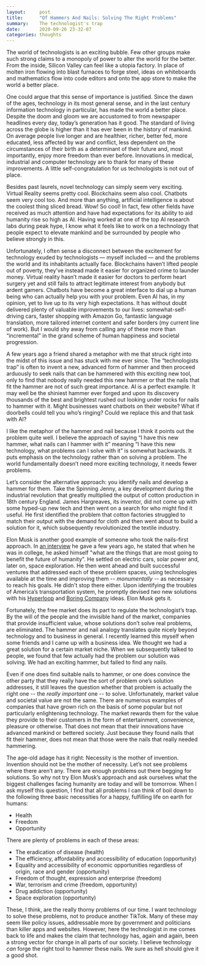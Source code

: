 ```yaml
---
layout:		post
title:		"Of Hammers And Nails: Solving The Right Problems"
summary:	The technologist's trap
date:		2020-09-26 23-32-07
categories:	thoughts
---
```


The world of technologists is an exciting bubble. Few other groups make such strong claims to a monopoly of power to alter the world for the better. From the inside, Silicon Valley can feel like a utopia factory. In place of molten iron flowing into blast furnaces to forge steel, ideas on whiteboards and mathematics flow into code editors and onto the app store to make the world a better place.

One could argue that this sense of importance is justified. Since the dawn of the ages, technology in its most general sense, and in the last century information technology in particular, has made the world a better place. Despite the doom and gloom we are accustomed to from newspaper headlines every day, today’s generation has it good. The standard of living across the globe is higher than it has ever been in the history of mankind. On average people live longer and are healthier, richer, better fed, more educated, less affected by war and conflict, less dependent on the circumstances of their birth as a determinant of their future and, most importantly, enjoy more freedom than ever before. Innovations in medical, industrial and computer technology are to thank for many of these improvements. A little self-congratulation for us technologists is not out of place.

Besides past laurels, novel technology can simply seem very exciting. Virtual Reality seems pretty cool. Blockchains seem also cool. Chatbots seem very cool too. And more than anything, artificial intelligence is about the coolest thing sliced bread. Wow! So cool! In fact, few other fields have received as much attention and have had expectations for its ability to aid humanity rise so high as AI. Having worked at one of the top AI research labs during peak hype, I know what it feels like to work on a technology that people expect to elevate mankind and be surrounded by people who believe strongly in this.

Unfortunately, I often sense a disconnect between the excitement for technology exuded by technologists — myself included — and the problems the world and its inhabitants actually face. Blockchains haven’t lifted people out of poverty, they’ve instead made it easier for organized crime to launder money. Virtual reality hasn’t made it easier for doctors to perform heart surgery yet and still fails to attract legitimate interest from anybody but ardent gamers. Chatbots have become a great interface to dial up a human being who can actually help you with your problem. Even AI has, in my opinion, yet to live up to its very high expectations. It has without doubt delivered plenty of valuable improvements to our lives: somewhat-self-driving cars, faster shopping with Amazon Go, fantastic language translation, more tailored internet content and safer borders (my current line of work). But I would shy away from calling any of these more than “incremental” in the grand scheme of human happiness and societal progression.

A few years ago a friend shared a metaphor with me that struck right into the midst of this issue and has stuck with me ever since. The “technologists trap” is often to invent a new, advanced form of hammer and then proceed arduously to seek nails that can be hammered with this exciting new tool, only to find that nobody really needed this new hammer or that the nails that fit the hammer are not of such great importance. AI is a perfect example. It may well be the shiniest hammer ever forged and upon its discovery thousands of the best and brightest rushed out looking under rocks for nails to hammer with it. Might businesses want chatbots on their website? What if doorbells could tell you who’s ringing? Could we replace this and that task with AI?

I like the metaphor of the hammer and nail because I think it points out the problem quite well. I believe the approach of saying “I have this new hammer, what nails can I hammer with it” meaning “I have this new technology, what problems can I solve with it” is somewhat backwards. It puts emphasis on the technology rather than on solving a problem. The world fundamentally doesn’t need more exciting technology, it needs fewer problems.

Let’s consider the alternative approach: you identify nails and develop a hammer for them. Take the Spinning Jenny, a key development during the industrial revolution that greatly multiplied the output of cotton production in 18th century England. James Hargreaves, its inventor, did not come up with some hyped-up new tech and then went on a search for who might find it useful. He first identified the problem that cotton factories struggled to match their output with the demand for cloth and then went about to build a solution for it, which subsequently revolutionized the textile industry.

Elon Musk is another good example of someone who took the nails-first approach. In [an interview](https://soundcloud.com/startalk/patrons-only-elon-musk-extended-interview) he gave a few years ago, he stated that when he was in college, he asked himself "what are the things that are most going to benefit the future of humanity". He settled on electric cars, solar power and, later on, space exploration. He then went ahead and built successful ventures that addressed each of these problem spaces, using technologies available at the time and improving them -- *monumentally* -- as necessary to reach his goals. He didn't stop there either. Upon identifying the troubles of America’s transportation system, he promptly devised *two* new solutions with his [Hyperloop](https://en.wikipedia.org/wiki/Hyperloop) and [Boring Company](https://www.boringcompany.com) ideas. Elon Musk gets it.

Fortunately, the free market does its part to regulate the technologist’s trap. By the will of the people and the invisible hand of the market, companies that provide insufficient value, whose solutions don’t solve real problems, are eliminated. The hammer and nail analogy translates quite nicely beyond technology and to business in general. I recently learned this myself when some friends and I came up with a business idea. We thought we had a great solution for a certain market niche. When we subsequently talked to people, we found that few actually had the problem our solution was solving. We had an exciting hammer, but failed to find any nails.

Even if one does find suitable nails to hammer, or one does convince the other party that they really have the sort of problem one’s solution addresses, it still leaves the question whether that problem is actually the right one -- the *really important* one -- to solve. Unfortunately, market value and societal value are not the same. There are numerous examples of companies that have grown rich on the basis of some popular but not particularly enlightening technology. The market rewards them for the value they provide to their customers in the form of entertainment, convenience, pleasure or otherwise. That does not mean that their innovations have advanced mankind or bettered society. Just because they found nails that fit their hammer, does not mean that those were the nails that really needed hammering.

The age-old adage has it right: Necessity is the mother of invention. Invention should not be the mother of necessity. Let’s not see problems where there aren’t any. There are enough problems out there begging for solutions. So why not try Elon Musk’s approach and ask ourselves what the biggest challenges facing humanity are today and will be tomorrow. When I ask myself this question, I find that all problems I can think of boil down to the following three basic necessities for a happy, fulfilling life on earth for humans:

* Health
* Freedom
* Opportunity

There are plenty of problems in each of these areas:

* The eradication of disease (health)
* The efficiency, affordability and accessibility of education (opportunity)
* Equality and accessibility of economic opportunities regardless of origin, race and gender (opportunity)
* Freedom of thought, expression and enterprise (freedom)
* War, terrorism and crime (freedom, opportunity)
* Drug addiction (opportunity)
* Space exploration (opportunity)

These, I think, are the really thorny problems of our time. I want technology to solve these problems, not to produce another TikTok. Many of these may seem like policy issues, addressable more by government and politicians than killer apps and websites. However, here the technologist in me comes back to life and makes the claim that technology has, again and again, been a strong vector for change in all parts of our society. I believe technology *can* forge the right tool to hammer these nails. We sure as hell should give it a good shot.
